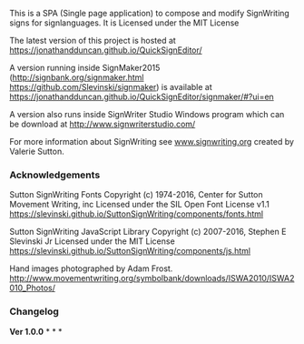 This is a SPA (Single page application) to compose and modify SignWriting signs for signlanguages.
It is Licensed under the MIT License

The latest version of this project is hosted at https://jonathandduncan.github.io/QuickSignEditor/

A version running inside SignMaker2015 (http://signbank.org/signmaker.html https://github.com/Slevinski/signmaker) is available at https://jonathandduncan.github.io/QuickSignEditor/signmaker/#?ui=en

A version also runs inside SignWriter Studio Windows program which can be download at http://www.signwriterstudio.com/

For more information about SignWriting see www.signwriting.org created by Valerie Sutton.

### Acknowledgements

Sutton SignWriting Fonts
Copyright (c) 1974-2016, Center for Sutton Movement Writing, inc
Licensed under the SIL Open Font License v1.1
https://slevinski.github.io/SuttonSignWriting/components/fonts.html

Sutton SignWriting JavaScript Library
Copyright (c) 2007-2016, Stephen E Slevinski Jr
Licensed under the MIT License
https://slevinski.github.io/SuttonSignWriting/components/js.html

Hand images photographed by Adam Frost.
http://www.movementwriting.org/symbolbank/downloads/ISWA2010/ISWA2010_Photos/

### Changelog

**Ver 1.0.0**
* 
* 
* 
